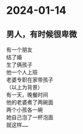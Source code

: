# 2024-01-14
## 男人，有时候很卑微
<pre>
有一个朋友
结了婚
生了俩孩子
他一个人上班
老婆专职在家带孩子
（以上为背景）
有一天，晚餐时间
他的老婆煮了两碗面
两个小孩各一碗
她自己泡了一杯泡面
就这样……
</pre>
